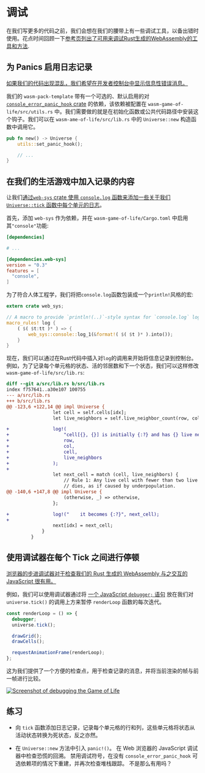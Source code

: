 # 调试

在我们写更多的代码之前，我们会想在我们的腰带上有一些调试工具，以备出错时使用。花点时间回顾一下[参考页列出了可用来调试Rust生成的WebAssembly的工具和方法][reference-debugging].

[reference-debugging]: ../reference/debugging.html

## 为 Panics 启用日志记录

[如果我们的代码出现混乱，我们希望在开发者控制台中显示信息性错误消息。](../reference/debugging.html#记录-panics)

我们的 `wasm-pack-template` 带有一个可选的、默认启用的对 [`console_error_panic_hook` crate][panic-hook] 的依赖，该依赖被配置在 `wasm-game-of-life/src/utils.rs` 中。我们需要做的就是在初始化函数或公共代码路径中安装这个钩子。我们可以在 `wasm-ame-of-life/src/lib.rs` 中的 `Universe::new` 构造函数中调用它。

```rust
pub fn new() -> Universe {
    utils::set_panic_hook();

    // ...
}
```

[panic-hook]: https://github.com/rustwasm/console_error_panic_hook

## 在我们的生活游戏中加入记录的内容

让我们[通过`web-sys` crate 使用 `console.log` 函数来添加一些关于我们 `Universe::tick` 函数中每个单元的日志][logging]。

首先，添加 `web-sys` 作为依赖，并在 `wasm-game-of-life/Cargo.toml` 中启用其`"console"`功能:

```toml
[dependencies]

# ...

[dependencies.web-sys]
version = "0.3"
features = [
  "console",
]
```

为了符合人体工程学，我们将把`console.log`函数包装成一个`println!`风格的宏:

[logging]: ../reference/debugging.html#logging-with-the-console-apis

```rust
extern crate web_sys;

// A macro to provide `println!(..)`-style syntax for `console.log` logging.
macro_rules! log {
    ( $( $t:tt )* ) => {
        web_sys::console::log_1(&format!( $( $t )* ).into());
    }
}
```

现在，我们可以通过在Rust代码中插入对`log`的调用来开始将信息记录到控制台。例如，为了记录每个单元格的状态、活的邻居数和下一个状态，我们可以这样修改`wasm-game-of-life/src/lib.rs`:

```diff
diff --git a/src/lib.rs b/src/lib.rs
index f757641..a30e107 100755
--- a/src/lib.rs
+++ b/src/lib.rs
@@ -123,6 +122,14 @@ impl Universe {
                 let cell = self.cells[idx];
                 let live_neighbors = self.live_neighbor_count(row, col);

+                log!(
+                    "cell[{}, {}] is initially {:?} and has {} live neighbors",
+                    row,
+                    col,
+                    cell,
+                    live_neighbors
+                );
+
                 let next_cell = match (cell, live_neighbors) {
                     // Rule 1: Any live cell with fewer than two live neighbours
                     // dies, as if caused by underpopulation.
@@ -140,6 +147,8 @@ impl Universe {
                     (otherwise, _) => otherwise,
                 };

+                log!("    it becomes {:?}", next_cell);
+
                 next[idx] = next_cell;
             }
         }
```

## 使用调试器在每个 Tick 之间进行停顿

[浏览器的步进调试器对于检查我们的 Rust 生成的 WebAssembly 与之交互的 JavaScript 很有用。](../reference/debugging.html#using-a-debugger)

例如，我们可以使用调试器通过将 [一个 JavaScript `debugger;` 语句][dbg-stmt] 放在我们对 `universe.tick()` 的调用上方来暂停 `renderLoop` 函数的每次迭代。

```js
const renderLoop = () => {
  debugger;
  universe.tick();

  drawGrid();
  drawCells();

  requestAnimationFrame(renderLoop);
};
```

这为我们提供了一个方便的检查点，用于检查记录的消息，并将当前渲染的帧与前一帧进行比较。

[dbg-stmt]: https://developer.mozilla.org/en-US/docs/Web/JavaScript/Reference/Statements/debugger

[![Screenshot of debugging the Game of Life](../images/game-of-life/debugging.png)](../images/game-of-life/debugging.png)

## 练习

* 向 `tick` 函数添加日志记录，记录每个单元格的行和列，这些单元格将状态从活动状态转换为死状态，反之亦然。

* 在 `Universe::new` 方法中引入 `panic!()`。 在 Web 浏览器的 JavaScript 调试器中检查恐慌的回溯。 禁用调试符号，在没有 `console_error_panic_hook` 可选依赖项的情况下重建，并再次检查堆栈跟踪。 不是那么有用吗？ 
